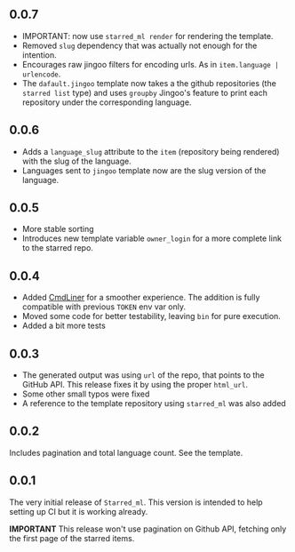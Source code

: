 ## 0.0.7
- IMPORTANT: now use `starred_ml render` for rendering the template.
- Removed `slug` dependency that was actually not enough for the intention.
- Encourages raw jingoo filters for encoding urls. As in `item.language | urlencode`.
- The `dafault.jingoo` template now takes a the github repositories (the `starred list` type) and uses `groupby` Jingoo's feature to print each repository under the corresponding language.

## 0.0.6
- Adds a `language_slug` attribute to the `item` (repository being rendered) with the slug of the language.
- Languages sent to `jingoo` template now are the slug version of the language.

## 0.0.5

- More stable sorting
- Introduces new template variable `owner_login` for a more complete link to the starred repo.

## 0.0.4

- Added [CmdLiner](https://erratique.ch/software/cmdliner/doc/Cmdliner/) for a smoother experience. The addition is fully compatible with previous `TOKEN` env var only.
- Moved some code for better testability, leaving `bin` for pure execution.
- Added a bit more tests

## 0.0.3

- The generated output was using `url` of the repo, that points to the GitHub API. This release fixes it by using the proper `html_url`.
- Some other small typos were fixed
- A reference to the template repository using `starred_ml` was also added

## 0.0.2

Includes pagination and total language count. See the template.

## 0.0.1

The very initial release of `Starred_ml`. This version is intended to help setting up CI but it is working already.

**IMPORTANT** This release won't use pagination on Github API, fetching only the first page of the starred items.
